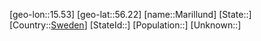 ﻿---
location: [56.22,15.53]
type: City
tags:
- geo/City


SpocWebEntityId: 32301
isDeleted: false
confidential: public

---
[geo-lon::15.53]
[geo-lat::56.22]
[name::Marillund]
[State::]
[Country::[Sweden](geo/Continent/Europe/Sweden.md)]
[StateId::]
[Population::]
[Unknown::]

